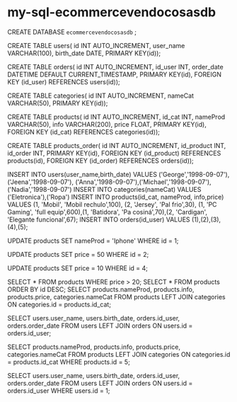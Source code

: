# my-sql-ecommercevendocosasdb

CREATE DATABASE `ecommercevendocosasdb` ;

CREATE TABLE users(
id INT AUTO_INCREMENT,
user_name VARCHAR(100),
birth_date DATE,
PRIMARY KEY(id));

CREATE TABLE orders(
id INT AUTO_INCREMENT,
id_user INT,
order_date DATETIME DEFAULT CURRENT_TIMESTAMP,
PRIMARY KEY(id),
FOREIGN KEY (id_user) REFERENCES users(id));

CREATE TABLE categories(
id INT AUTO_INCREMENT,
nameCat VARCHAR(50),
PRIMARY KEY(id));

CREATE TABLE products(
id INT AUTO_INCREMENT,
id_cat INT,
nameProd VARCHAR(50),
info VARCHAR(200),
price FLOAT,
PRIMARY KEY(id),
FOREIGN KEY (id_cat) REFERENCES categories(id));

CREATE TABLE products_order(
id INT AUTO_INCREMENT,
id_product INT,
id_order INT,
PRIMARY KEY(id),
FOREIGN KEY (id_product) REFERENCES products(id),
FOREIGN KEY (id_order) REFERENCES orders(id));

INSERT INTO users(user_name,birth_date) VALUES ('George','1998-09-07'), ('Jeena','1998-09-07'), ('Anna','1998-09-07'),('Michael','1998-09-07'),('Nadia','1998-09-07')
INSERT INTO categories(nameCat) VALUES ('Eletronica'),('Ropa')
INSERT INTO products(id_cat, nameProd, info,price) VALUES (1, 'Mobil', 'Mobil rechulo',100),
(2, 'Jersey', 'Pal frio',30),
(1, 'PC Gaming', 'full equip',600),(1, 'Batidora', 'Pa cosiná',70),(2, 'Cardigan', 'Elegante funcional',67);
INSERT INTO orders(id_user) VALUES (1),(2),(3),(4),(5);


UPDATE products
SET nameProd = 'Iphone'
WHERE id = 1;

UPDATE products
SET price = 50
WHERE id = 2;

UPDATE products
SET price = 10
WHERE id = 4;

SELECT * FROM products WHERE price > 20;
SELECT * FROM products ORDER BY id DESC;
SELECT
products.nameProd,
products.info,
products.price,
categories.nameCat
FROM products
LEFT JOIN categories ON categories.id = products.id_cat;

SELECT
users.user_name,
users.birth_date,
orders.id_user,
orders.order_date
FROM users
LEFT JOIN orders ON users.id = orders.id_user;


SELECT
products.nameProd,
products.info,
products.price,
categories.nameCat
FROM products
LEFT JOIN categories ON categories.id = products.id_cat WHERE products.id = 5;


SELECT
users.user_name,
users.birth_date,
orders.id_user,
orders.order_date
FROM users
LEFT JOIN orders ON users.id = orders.id_user WHERE users.id = 1;
